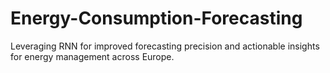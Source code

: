# Energy-Consumption-Forecasting
Leveraging RNN for improved forecasting precision and actionable insights for energy management across Europe.
